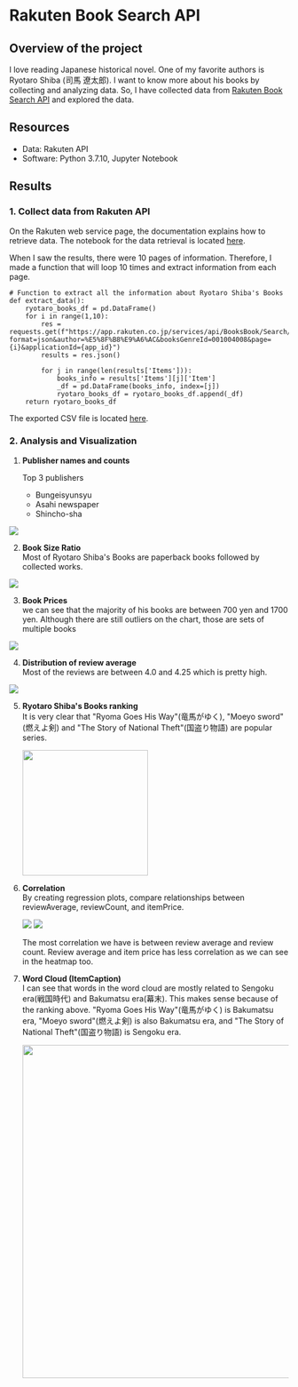 # Rakuten Book Search API

## Overview of the project
I love reading Japanese historical novel. One of my favorite authors is Ryotaro Shiba (司馬 遼太郎). I want to know more about his books by collecting and analyzing data. So, I have collected data from [Rakuten Book Search API](https://webservice.rakuten.co.jp/) and explored the data. 

## Resources
- Data: Rakuten API
- Software: Python 3.7.10, Jupyter Notebook

## Results
### 1. Collect data from Rakuten API
On the Rakuten web service page, the documentation explains how to retrieve data. The notebook for the data retrieval is located [here](https://github.com/Takomochi/Rakuten_Book_Search_API/blob/main/rakuten_books_api.ipynb).

When I saw the results, there were 10 pages of information. Therefore, I made a function that will loop 10 times and extract information from each page.

```
# Function to extract all the information about Ryotaro Shiba's Books
def extract_data():
    ryotaro_books_df = pd.DataFrame()
    for i in range(1,10):
        res = requests.get(f"https://app.rakuten.co.jp/services/api/BooksBook/Search/20170404?format=json&author=%E5%8F%B8%E9%A6%AC&booksGenreId=001004008&page={i}&applicationId={app_id}")
        results = res.json()
        
        for j in range(len(results['Items'])):
            books_info = results['Items'][j]['Item']
            _df = pd.DataFrame(books_info, index=[j])
            ryotaro_books_df = ryotaro_books_df.append(_df)
    return ryotaro_books_df
```
The exported CSV file is located [here](https://github.com/Takomochi/Rakuten_Book_Search_API/blob/main/Resources/ryotaro_books.csv).

### 2. Analysis and Visualization

1. **Publisher names and counts <br>**

    Top 3 publishers
    - Bungeisyunsyu
    - Asahi newspaper
    - Shincho-sha

<img src="https://user-images.githubusercontent.com/85041697/147604909-334fd966-800f-4f3a-8a77-4c7b1307de9a.png">   

2. **Book Size Ratio<br>**
Most of Ryotaro Shiba's Books are paperback books followed by collected works.

<img src="https://user-images.githubusercontent.com/85041697/147605754-42dc6262-01c8-4162-9d9a-122ae76d974d.png">

3. **Book Prices<br>**
 we can see that the majority of his books are between 700 yen and 1700 yen. Although there are still outliers on the chart, those are sets of multiple books

<img src="https://user-images.githubusercontent.com/85041697/147605968-46ce8266-db01-4bab-87ec-b7a741c51c50.png">

4. **Distribution of review average<br>**
Most of the reviews are between 4.0 and 4.25 which is pretty high.

<img src="https://user-images.githubusercontent.com/85041697/147606099-a80fe160-18a3-4bda-9955-2b35d36a5d8f.png">

5. **Ryotaro Shiba's Books ranking <br>**
It is very clear that "Ryoma Goes His Way"(竜馬がゆく), "Moeyo sword"(燃えよ剣) and "The Story of National Theft"(国盗り物語) are popular series.

    <img src="https://user-images.githubusercontent.com/85041697/147606141-8da39e54-4ca6-48ad-957d-59d61e3b7eab.png" width="226">


6. **Correlation<br>**
By creating regression plots, compare relationships between reviewAverage, reviewCount, and itemPrice.

    <img src="https://user-images.githubusercontent.com/85041697/147606237-d6c57cfc-bd2c-4d0b-b1f3-394a3ead0c97.png">

    <img src="https://user-images.githubusercontent.com/85041697/147606241-03dabec5-8bfb-468f-beb1-7b2ad58fd6d7.png">

    The most correlation we have is between review average and review count. Review average and item price has less correlation as we can see in the heatmap too.

7. **Word Cloud (ItemCaption)<br>**
I can see that words in the word cloud are mostly related to Sengoku era(戦国時代) and Bakumatsu era(幕末). This makes sense because of the ranking above. "Ryoma Goes His Way"(竜馬がゆく) is Bakumatsu era, "Moeyo sword"(燃えよ剣) is also Bakumatsu era, and "The Story of National Theft"(国盗り物語) is Sengoku era.

    <img src="https://user-images.githubusercontent.com/85041697/147606560-ecfe43f2-ad18-4ead-9829-c38f0eff2584.png" width=600>
